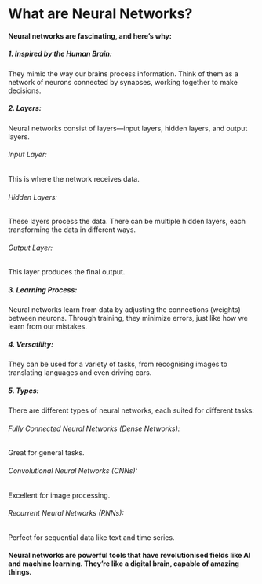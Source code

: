 # What are Neural Networks?

#### Neural networks are fascinating, and here’s why:

##### 1. Inspired by the Human Brain: 
They mimic the way our brains process information. Think of them as a network of neurons connected by synapses, working together to make decisions.

##### 2. Layers: 
Neural networks consist of layers—input layers, hidden layers, and output layers.

###### Input Layer: 
This is where the network receives data.

###### Hidden Layers: 
These layers process the data. There can be multiple hidden layers, each transforming the data in different ways.

###### Output Layer: 
This layer produces the final output.

##### 3. Learning Process: 
Neural networks learn from data by adjusting the connections (weights) between neurons. Through training, they minimize errors, just like how we learn from our mistakes.

##### 4. Versatility: 
They can be used for a variety of tasks, from recognising images to translating languages and even driving cars.

##### 5. Types: 
There are different types of neural networks, each suited for different tasks:

###### Fully Connected Neural Networks (Dense Networks): 
Great for general tasks.

###### Convolutional Neural Networks (CNNs):
Excellent for image processing.

###### Recurrent Neural Networks (RNNs): 
Perfect for sequential data like text and time series.

#### Neural networks are powerful tools that have revolutionised fields like AI and machine learning. They’re like a digital brain, capable of amazing things.